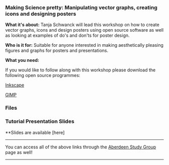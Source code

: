 ### Making Science pretty: Manipulating vector graphs, creating icons and designing posters

**What it's about:**
Tanja Schwanck will lead this workshop on how to create vector graphs, icons and design posters using open source software as well as looking at examples of do's and don'ts for poster design.

**Who is it for:**
Suitable for anyone interested in making aesthetically pleasing figures and graphs for posters and presentations.

**What you need:** 

If you would like to follow along with this workshop please download the following open source programmes:

[Inkscape](https://inkscape.org/release/inkscape-1.0.2/)

[GIMP](https://www.gimp.org/downloads/)

### Files


### Tutorial Presentation Slides

**Slides are available [here]

---

You can access all of the above links through the [Aberdeen Study Group](https://aberdeenstudygroup.github.io/studyGroup/lessons/) page  as well!

---
